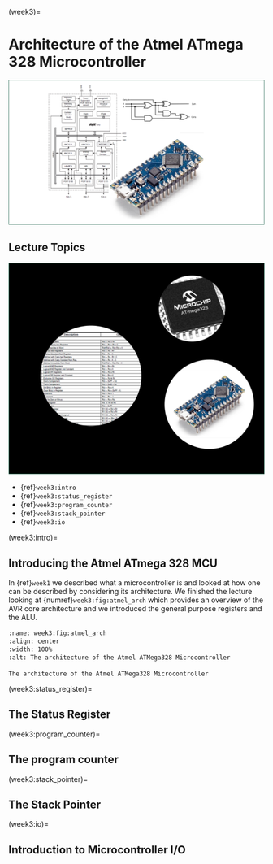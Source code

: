 (week3)=
# Architecture of the Atmel ATmega 328 Microcontroller

![](pictures/chapter_heading.png)

<!-- #region -->
## Lecture Topics

![](pictures/contents_image.png)

- {ref}`week3:intro`
- {ref}`week3:status_register`
- {ref}`week3:program_counter`
- {ref}`week3:stack_pointer`
- {ref}`week3:io`



(week3:intro)=
## Introducing the Atmel ATmega 328 MCU

In {ref}`week1` we described what a microcontroller is and looked at how one can be described by considering its architecture. We finished the lecture looking at {numref}`week3:fig:atmel_arch` which provides an overview of the AVR core architecture and we introduced the general purpose registers and the ALU.


```{figure} pictures/atmel_arch.png
:name: week3:fig:atmel_arch
:align: center
:width: 100%
:alt: The architecture of the Atmel ATMega328 Microcontroller

The architecture of the Atmel ATMega328 Microcontroller
```

(week3:status_register)=
## The Status Register

(week3:program_counter)=
## The program counter

(week3:stack_pointer)=
## The Stack Pointer

(week3:io)=
## Introduction to Microcontroller I/O

<!-- #endregion -->

```python

```
